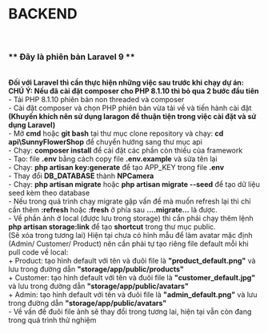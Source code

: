 <h1>BACKEND</h1> <br>
<h3>** Đây là phiên bản Laravel 9 **</h3> <br>
<b>Đối với Laravel thì cần thực hiện những việc sau trước khi chạy dự án:</b><br>
<b>CHÚ Ý: Nếu đã cài đặt composer cho PHP 8.1.10 thì bỏ qua 2 bước đầu tiên</b><br>
      - Tải PHP 8.1.10 phiên bản non threaded và composer <br>
      - Cài đặt composer và chọn PHP phiên bản vừa tải về và tiến hành cài đặt <br>
      <b> (Khuyến khích nên sử dụng laragon để thuận tiện trong việc cài đặt và sử dụng Laravel) </b> <br>
      - Mở <b>cmd</b> hoặc <b>git bash</b> tại thư mục clone repository và chạy: <b>cd api\SunnyFlowerShop</b> để chuyển hướng sang thư mục api <br>
      - Chạy: <b>composer install</b> để cài đặt các phần còn thiếu của framework <br>
      - Tạo: file <b>.env</b> bằng cách copy file <b>.env.example</b> và sửa tên lại <br>
      - Chạy: <b>php artisan key:generate</b> để tạo APP_KEY trong file <b>.env</b> <br>
      - Thay đổi <b>DB_DATABASE</b> thành <b>NPCamera</b> <br>
      - Chạy: <b>php artisan migrate</b> hoặc <b>php artisan migrate --seed</b> để tạo dữ liệu seed kèm theo database <br>
      - Nếu trong quá trình chạy migrate gặp vấn đề mà muốn refresh lại thì chỉ cần thêm <b>:refresh</b> hoặc <b>:fresh</b> ở phía sau <b>....migrate...</b> là được.<br>
      - Về phần ảnh ở local (được lưu trong storage) thì cần phải chạy thêm lệnh <b>php artisan storage:link</b> để tạo <b>shortcut</b> trong thư mục public.<br>
      (Sẽ xóa trong tương lai) Hiện tại chưa có hỉnh mẫu để làm avatar mặc định (Admin/ Customer/ Product) nên cần phải tự tạo riêng file default mỗi khi pull code về local: <br>
      + Product: tạo hình default với tên và đuôi file là <b>"product_default.png"</b> và lưu trong đường dẫn <b>"storage/app/public/products"</b><br>
      + Customer: tạo hình default với tên và đuôi file là <b>"customer_default.jpg"</b> và lưu trong đường dẫn <b>"storage/app/public/avatars"</b><br>
      + Admin: tạo hình default với tên và đuôi file là <b>"admin_default.png"</b> và lưu trong đường dẫn <b>"storage/app/public/avatars"</b><br>
      - Về vấn đề đuôi file ảnh sẽ thay đổi trong tương lai, hiện tại vẫn còn đang trong quá trình thử nghiệm
